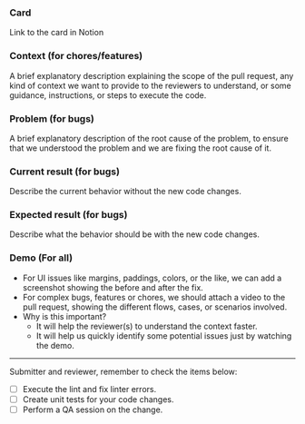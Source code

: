 ### Card

Link to the card in Notion

### Context (for chores/features)

A brief explanatory description explaining the scope of the pull request, any kind of context we want to provide to the reviewers to understand, or some guidance, instructions, or steps to execute the code.

### Problem (for bugs)

A brief explanatory description of the root cause of the problem, to ensure that we understood the problem and we are fixing the root cause of it.

### Current result (for bugs)

Describe the current behavior without the new code changes.

### Expected result (for bugs)

Describe what the behavior should be with the new code changes.

### Demo (For all)

- For UI issues like margins, paddings, colors, or the like, we can add a screenshot showing the before and after the fix.
- For complex bugs, features or chores, we should attach a video to the pull request, showing the different flows, cases, or scenarios involved.
- Why is this important?
  - It will help the reviewer(s) to understand the context faster.
  - It will help us quickly identify some potential issues just by watching the demo.

---
Submitter and reviewer, remember to check the items below:

- [ ] Execute the lint and fix linter errors.
- [ ] Create unit tests for your code changes.
- [ ] Perform a QA session on the change.
